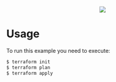 # <module>

<p align="center">
  <img src="https://github.com/SquerreCorp/.github/blob/main/.assets/images/banner.png">
</p>

<description>

# Usage

To run this example you need to execute:

```bash
$ terraform init
$ terraform plan
$ terraform apply
```

<!-- BEGIN_TF_DOCS -->

<!-- END_TF_DOCS -->
